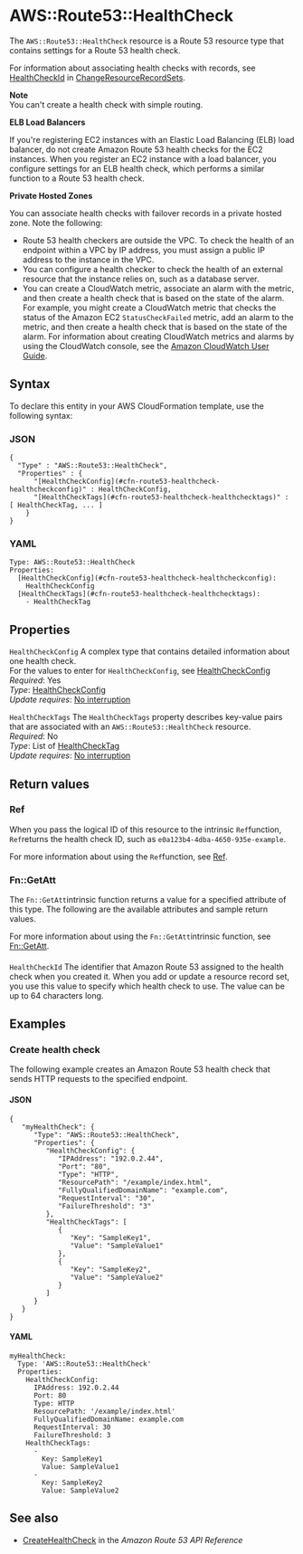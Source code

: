 # AWS::Route53::HealthCheck<a name="aws-resource-route53-healthcheck"></a>

The `AWS::Route53::HealthCheck` resource is a Route 53 resource type that contains settings for a Route 53 health check\.

For information about associating health checks with records, see [HealthCheckId](https://docs.aws.amazon.com/Route53/latest/APIReference/API_ResourceRecordSet.html#Route53-Type-ResourceRecordSet-HealthCheckId) in [ChangeResourceRecordSets](https://docs.aws.amazon.com/Route53/latest/APIReference/API_ChangeResourceRecordSets.html)\. 

**Note**  
You can't create a health check with simple routing\.

**ELB Load Balancers**

If you're registering EC2 instances with an Elastic Load Balancing \(ELB\) load balancer, do not create Amazon Route 53 health checks for the EC2 instances\. When you register an EC2 instance with a load balancer, you configure settings for an ELB health check, which performs a similar function to a Route 53 health check\.

**Private Hosted Zones**

You can associate health checks with failover records in a private hosted zone\. Note the following:
+ Route 53 health checkers are outside the VPC\. To check the health of an endpoint within a VPC by IP address, you must assign a public IP address to the instance in the VPC\.
+ You can configure a health checker to check the health of an external resource that the instance relies on, such as a database server\.
+ You can create a CloudWatch metric, associate an alarm with the metric, and then create a health check that is based on the state of the alarm\. For example, you might create a CloudWatch metric that checks the status of the Amazon EC2 `StatusCheckFailed` metric, add an alarm to the metric, and then create a health check that is based on the state of the alarm\. For information about creating CloudWatch metrics and alarms by using the CloudWatch console, see the [Amazon CloudWatch User Guide](https://docs.aws.amazon.com/AmazonCloudWatch/latest/DeveloperGuide/WhatIsCloudWatch.html)\.

## Syntax<a name="aws-resource-route53-healthcheck-syntax"></a>

To declare this entity in your AWS CloudFormation template, use the following syntax:

### JSON<a name="aws-resource-route53-healthcheck-syntax.json"></a>

```
{
  "Type" : "AWS::Route53::HealthCheck",
  "Properties" : {
      "[HealthCheckConfig](#cfn-route53-healthcheck-healthcheckconfig)" : HealthCheckConfig,
      "[HealthCheckTags](#cfn-route53-healthcheck-healthchecktags)" : [ HealthCheckTag, ... ]
    }
}
```

### YAML<a name="aws-resource-route53-healthcheck-syntax.yaml"></a>

```
Type: AWS::Route53::HealthCheck
Properties: 
  [HealthCheckConfig](#cfn-route53-healthcheck-healthcheckconfig): 
    HealthCheckConfig
  [HealthCheckTags](#cfn-route53-healthcheck-healthchecktags): 
    - HealthCheckTag
```

## Properties<a name="aws-resource-route53-healthcheck-properties"></a>

`HealthCheckConfig`  <a name="cfn-route53-healthcheck-healthcheckconfig"></a>
A complex type that contains detailed information about one health check\.  
For the values to enter for `HealthCheckConfig`, see [HealthCheckConfig](https://docs.aws.amazon.com/Route53/latest/APIReference/API_HealthCheckConfig.html)  
*Required*: Yes  
*Type*: [HealthCheckConfig](aws-properties-route53-healthcheck-healthcheckconfig.md)  
*Update requires*: [No interruption](https://docs.aws.amazon.com/AWSCloudFormation/latest/UserGuide/using-cfn-updating-stacks-update-behaviors.html#update-no-interrupt)

`HealthCheckTags`  <a name="cfn-route53-healthcheck-healthchecktags"></a>
The `HealthCheckTags` property describes key\-value pairs that are associated with an `AWS::Route53::HealthCheck` resource\.   
*Required*: No  
*Type*: List of [HealthCheckTag](aws-properties-route53-healthcheck-healthchecktag.md)  
*Update requires*: [No interruption](https://docs.aws.amazon.com/AWSCloudFormation/latest/UserGuide/using-cfn-updating-stacks-update-behaviors.html#update-no-interrupt)

## Return values<a name="aws-resource-route53-healthcheck-return-values"></a>

### Ref<a name="aws-resource-route53-healthcheck-return-values-ref"></a>

 When you pass the logical ID of this resource to the intrinsic `Ref`function, `Ref`returns the health check ID, such as `e0a123b4-4dba-4650-935e-example`\.

For more information about using the `Ref`function, see [Ref](https://docs.aws.amazon.com/AWSCloudFormation/latest/UserGuide/intrinsic-function-reference-ref.html)\.

### Fn::GetAtt<a name="aws-resource-route53-healthcheck-return-values-fn--getatt"></a>

The `Fn::GetAtt`intrinsic function returns a value for a specified attribute of this type\. The following are the available attributes and sample return values\.

For more information about using the `Fn::GetAtt`intrinsic function, see [Fn::GetAtt](https://docs.aws.amazon.com/AWSCloudFormation/latest/UserGuide/intrinsic-function-reference-getatt.html)\.

#### <a name="aws-resource-route53-healthcheck-return-values-fn--getatt-fn--getatt"></a>

`HealthCheckId`  <a name="HealthCheckId-fn::getatt"></a>
The identifier that Amazon Route 53 assigned to the health check when you created it\. When you add or update a resource record set, you use this value to specify which health check to use\. The value can be up to 64 characters long\.

## Examples<a name="aws-resource-route53-healthcheck--examples"></a>



### Create health check<a name="aws-resource-route53-healthcheck--examples--Create_health_check"></a>

The following example creates an Amazon Route 53 health check that sends HTTP requests to the specified endpoint\.

#### JSON<a name="aws-resource-route53-healthcheck--examples--Create_health_check--json"></a>

```
{
   "myHealthCheck": {
      "Type": "AWS::Route53::HealthCheck",
      "Properties": {
         "HealthCheckConfig": {
            "IPAddress": "192.0.2.44",
            "Port": "80",
            "Type": "HTTP",
            "ResourcePath": "/example/index.html",
            "FullyQualifiedDomainName": "example.com",
            "RequestInterval": "30",
            "FailureThreshold": "3"
         },
         "HealthCheckTags": [
            {
               "Key": "SampleKey1",
               "Value": "SampleValue1"
            },
            {
               "Key": "SampleKey2",
               "Value": "SampleValue2"
            }
         ]
      }
   }
}
```

#### YAML<a name="aws-resource-route53-healthcheck--examples--Create_health_check--yaml"></a>

```
myHealthCheck: 
  Type: 'AWS::Route53::HealthCheck'
  Properties: 
    HealthCheckConfig: 
      IPAddress: 192.0.2.44
      Port: 80
      Type: HTTP
      ResourcePath: '/example/index.html'
      FullyQualifiedDomainName: example.com
      RequestInterval: 30
      FailureThreshold: 3
    HealthCheckTags: 
      - 
        Key: SampleKey1
        Value: SampleValue1
      - 
        Key: SampleKey2
        Value: SampleValue2
```

## See also<a name="aws-resource-route53-healthcheck--seealso"></a>
+  [CreateHealthCheck](https://docs.aws.amazon.com/Route53/latest/APIReference/API_CreateHealthCheck.html) in the *Amazon Route 53 API Reference*

